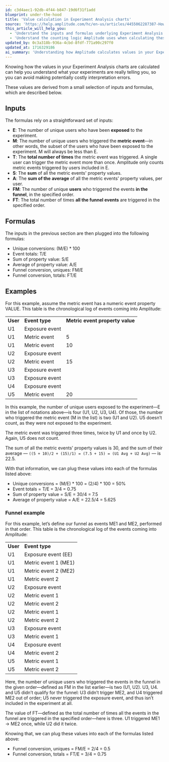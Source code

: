 ```yaml
---
id: c3d4aec1-92db-4f44-b847-19d6f31f1add
blueprint: under-the-hood
title: 'Value calculation in Experiment Analysis charts'
source: 'https://help.amplitude.com/hc/en-us/articles/4455062287387-How-Amplitude-calculates-the-values-in-Experiment-Analysis-charts'
this_article_will_help_you:
  - 'Understand the inputs and formulas underlying Experiment Analysis charts'
  - 'Understand the counting logic Amplitude uses when calculating these values'
updated_by: 0c3a318b-936a-4cbd-8fdf-771a90c297f0
updated_at: 1716329186
ai_summary: 'Understanding how Amplitude calculates values in your Experiment Analysis charts helps you interpret your experiments accurately. Inputs like unique users exposed, triggered metric events, and property values are used in formulas to derive unique conversions, event totals, and more. For example, if you have four users exposed to an experiment, and two trigger a metric event, the unique conversion rate would be 50%. Knowing this data helps you avoid misinterpretations and make informed decisions based on accurate experiment results.'
---
```

Knowing how the values in your Experiment Analysis charts are calculated can help you understand what your experiments are really telling you, so you can avoid making potentially costly interpretation errors.

These values are derived from a small selection of inputs and formulas, which are described below.

## Inputs

The formulas rely on a straightforward set of inputs:

* **E**: The number of unique users who have been **exposed** to the experiment.
* **M**: The number of unique users who triggered the **metric event**—in other words, the subset of the users who have been exposed to the experiment. M will always be less than E.
* **T**: The **total number of times** the metric event was triggered. A single user can trigger the metric event more than once. Amplitude only counts metric events triggered by users included in E.
* **S**: The **sum** of all the metric events' property values.
* **A**: The **sum of the** **average** of all the metric events' property values, per user.
* **FM**: The number of unique **users** who triggered the events **in the funnel**, in the specified order.
* **FT**: The total number of times **all the funnel events** are triggered in the specified order.

## Formulas

The inputs in the previous section are then plugged into the following formulas:

* Unique conversions: (M/E) \* 100
* Event totals: T/E
* Sum of property value: S/E
* Average of property value: A/E
* Funnel conversion, uniques: FM/E
* Funnel conversion, totals: FT/E

## Examples

For this example, assume the metric event has a numeric event property VALUE. This table is the chronological log of events coming into Amplitude:

|  |  |  |
| --- | --- | --- |
| **User** | **Event type** | **Metric event property value** |
| U1 | Exposure event |  |
| U1 | Metric event | 5 |
| U1 | Metric event | 10 |
| U2 | Exposure event |  |
| U2 | Metric event | 15 |
| U3 | Exposure event |  |
| U3 | Exposure event |  |
| U4 | Exposure event |  |
| U5 | Metric event | 20 |

In this example, the number of unique users exposed to the experiment—E in the list of notations above—is four (U1, U2, U3, U4). Of those, the number who triggered the metric event (M in the list) is two (U1 and U2). U5 doesn’t count, as they were not exposed to the experiment.

The metric event was triggered three times, twice by U1 and once by U2. Again, U5 does not count.

The sum of all the metric events' property values is 30, and the sum of their average — ```((5 + 10)/2 + (15)/1) = (7.5 + 15) = (U1 Avg + U2 Avg)``` — is 22.5.

With that information, we can plug these values into each of the formulas listed above:

* Unique conversions = (M/E) \* 100 = (2/4) \* 100 = 50%
* Event totals = T/E = 3/4 = 0.75
* Sum of property value = S/E = 30/4 = 7.5
* Average of property value = A/E = 22.5/4 = 5.625

### Funnel example

For this example, let’s define our funnel as events ME1 and ME2, performed in that order. This table is the chronological log of the events coming into Amplitude:

|  |  |
| --- | --- |
| **User** | **Event type** |
| U1 | Exposure event (EE) |
| U1 | Metric event 1 (ME1) |
| U1 | Metric event 2 (ME2) |
| U1 | Metric event 2 |
| U2 | Exposure event |
| U2 | Metric event 1 |
| U2 | Metric event 2 |
| U2 | Metric event 1 |
| U2 | Metric event 2 |
| U3 | Exposure event |
| U3 | Metric event 1 |
| U4 | Exposure event |
| U4 | Metric event 2 |
| U5 | Metric event 1 |
| U5 | Metric event 2 |

Here, the number of unique users who triggered the events in the funnel in the given order—defined as FM in the list earlier—is two (U1, U2). U3, U4. and U5 didn’t qualify for the funnel: U3 didn’t trigger ME2, and U4 triggered ME2 out of order; U5 never triggered the exposure event, and thus isn’t included in the experiment at all.

The value of FT—defined as the total number of times all the events in the funnel are triggered in the specified order—here is three. U1 triggered ME1 → ME2 once, while U2 did it twice.

Knowing that, we can plug these values into each of the formulas listed above:

* Funnel conversion, uniques = FM/E = 2/4 = 0.5
* Funnel conversion, totals = FT/E = 3/4 = 0.75